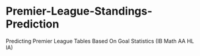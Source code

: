 # Premier-League-Standings-Prediction
Predicting Premier League Tables Based On Goal Statistics (IB Math AA HL IA)
